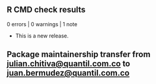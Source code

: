 ## R CMD check results

0 errors | 0 warnings | 1 note

* This is a new release.

## Package maintainership transfer from julian.chitiva@quantil.com.co to juan.bermudez@quantil.com.co